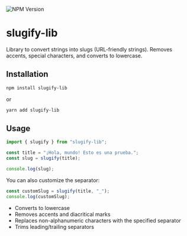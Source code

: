 ![NPM Version](https://img.shields.io/npm/v/slugify-lib)
# slugify-lib

Library to convert strings into slugs (URL-friendly strings). Removes accents, special characters, and converts to lowercase.

## Installation
```bash
npm install slugify-lib
```
or
```bash
yarn add slugify-lib
```

## Usage

```ts
import { slugify } from "slugify-lib";

const title = "¡Hola, mundo! Esto es una prueba.";
const slug = slugify(title);

console.log(slug);
```

You can also customize the separator:

```ts
const customSlug = slugify(title, "_");
console.log(customSlug);
```

- Converts to lowercase  
- Removes accents and diacritical marks  
- Replaces non-alphanumeric characters with the specified separator  
- Trims leading/trailing separators